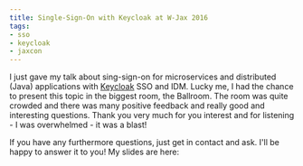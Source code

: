 ```yaml
---
title: Single-Sign-On with Keycloak at W-Jax 2016
tags:
- sso
- keycloak
- jaxcon
---
```


I just gave my talk about sing-sign-on for microservices and distributed (Java) applications with [Keycloak](http://www.keycloak.org) SSO and IDM. Lucky me, I had the chance to present this topic in the biggest room, the Ballroom. The room was quite crowded and there was many positive feedback and really good and interesting questions. Thank you very much for you interest and for listening - I was overwhelmed - it was a blast!

If you have any furthermore questions, just get in contact and ask. I'll be happy to answer it to you! My slides are here:

<script async class="speakerdeck-embed" data-id="dee868d9bdcd4f82907a00f61b193ecf" data-ratio="1.37081659973226" src="//speakerdeck.com/assets/embed.js"></script>
